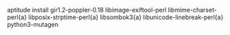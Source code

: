 aptitude install 
  gir1.2-poppler-0.18 libimage-exiftool-perl libmime-charset-perl{a} libposix-strptime-perl{a} libsombok3{a} 
  libunicode-linebreak-perl{a} python3-mutagen 

